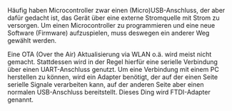 <!--META {"title":"FTDI","tags":["hardware"],"createDate":null,"updateDate":1489763880725} -->

Häufig haben Microcontroller zwar einen (Micro)USB-Anschluss, der aber dafür gedacht ist, das Gerät über eine externe Stromquelle mit Strom zu versorgen. Um einen Microcontroller zu programmieren und eine neue Software (Firmware) aufzuspielen, muss deswegen ein anderer Weg gewählt werden. 

Eine OTA (Over the Air) Aktualisierung via WLAN o.ä. wird meist nicht gemacht. Stattdessen wird in der Regel hierfür eine serielle Verbindung über einen UART-Anschluss genutzt. Um eine Verbindung mit einem PC herstellen zu können, wird ein Adapter benötigt, der auf der einen Seite serielle Signale verarbeiten kann, auf der anderen Seite aber einen normalen USB-Anschluss bereitstellt. Dieses Ding wird FTDI-Adapter genannt.
